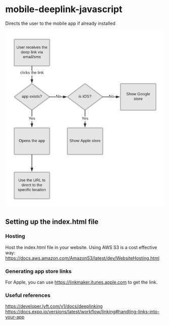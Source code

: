 # mobile-deeplink-javascript
Directs the user to the mobile app if already installed

![Alt text](diagram.png?raw=true "Flow")

## Setting up the index.html file

### Hosting
Host the index.html file in your website. Using AWS S3 is a cost effective way: https://docs.aws.amazon.com/AmazonS3/latest/dev/WebsiteHosting.html

### Generating app store links
For Apple, you can use https://linkmaker.itunes.apple.com to get the link.

### Useful references
https://developer.lyft.com/v1/docs/deeplinking
https://docs.expo.io/versions/latest/workflow/linking#handling-links-into-your-app


